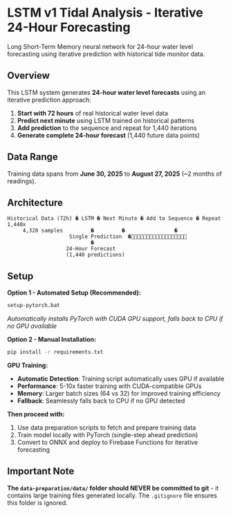 # LSTM v1 Tidal Analysis - Iterative 24-Hour Forecasting

Long Short-Term Memory neural network for 24-hour water level forecasting using iterative prediction with historical tide monitor data.

## Overview

This LSTM system generates **24-hour water level forecasts** using an iterative prediction approach:

1. **Start with 72 hours** of real historical water level data
2. **Predict next minute** using LSTM trained on historical patterns  
3. **Add prediction** to the sequence and repeat for 1,440 iterations
4. **Generate complete 24-hour forecast** (1,440 future data points)

## Data Range

Training data spans from **June 30, 2025** to **August 27, 2025** (~2 months of readings).

## Architecture

```
Historical Data (72h) � LSTM � Next Minute � Add to Sequence � Repeat 1,440x
     4,320 samples         �         �                �
                    Single Prediction  �
                           �
                   24-Hour Forecast
                   (1,440 predictions)
```

## Setup

**Option 1 - Automated Setup (Recommended):**
```bash
setup-pytorch.bat
```
*Automatically installs PyTorch with CUDA GPU support, falls back to CPU if no GPU available*

**Option 2 - Manual Installation:**
```bash
pip install -r requirements.txt
```

**GPU Training:**
- **Automatic Detection**: Training script automatically uses GPU if available
- **Performance**: 5-10x faster training with CUDA-compatible GPUs  
- **Memory**: Larger batch sizes (64 vs 32) for improved training efficiency
- **Fallback**: Seamlessly falls back to CPU if no GPU detected

**Then proceed with:**
1. Use data preparation scripts to fetch and prepare training data
2. Train model locally with PyTorch (single-step ahead prediction)
3. Convert to ONNX and deploy to Firebase Functions for iterative forecasting

## Important Note

**The `data-preparation/data/` folder should NEVER be committed to git** - it contains large training files generated locally. The `.gitignore` file ensures this folder is ignored.